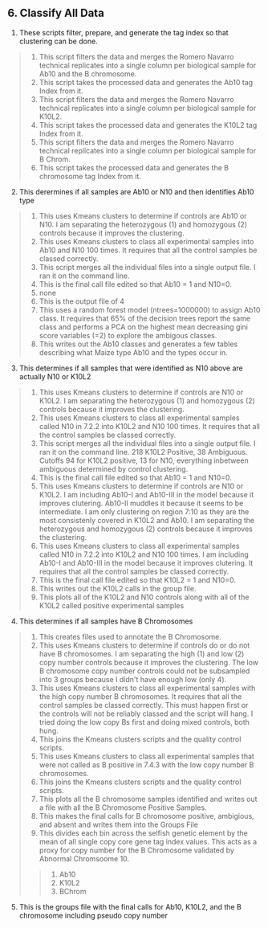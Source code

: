 ## 6. Classify All Data
1. These scripts filter, prepare, and generate the tag index so that clustering can be done.
>1. This script filters the data and merges the Romero Navarro technical replicates into a single column per biological sample for Ab10 and the B chromosome.
>2. This script takes the processed data and generates the Ab10 tag Index from it.
>3.  This script filters the data and merges the Romero Navarro technical replicates into a single column per biological sample for K10L2.
>4.  This script takes the processed data and generates the K10L2 tag Index from it.
>5.  This script filters the data and merges the Romero Navarro technical replicates into a single column per biological sample for B Chrom.
>6.  This script takes the processed data and generates the B chromosome tag Index from it.

2. This derermines if all samples are Ab10 or N10 and then identifies Ab10 type
>1. This uses Kmeans clusters to determine if controls are Ab10 or N10. I am separating the heterozygous (1) and homozygous (2) controls because it improves the clustering. 
>2. This uses Kmeans clusters to class all experimental samples into Ab10 and N10 100 times. It requires that all the control samples be classed correctly. 
>3. This script merges all the individual files into a single output file. I ran it on the command line.
>4. This is the final call file edited so that Ab10 = 1 and N10=0.
>5. none
>6. This is the output file of 4
>7. This uses a random forest model (ntrees=1000000) to assign Ab10 class. It requires that 65% of the decision trees report the same class and performs a PCA on the highest mean decreasing gini score variables (=2) to explore the ambigous classes.
>8. This writes out the Ab10 classes and generates a few tables describing what Maize type Ab10 and the types occur in. 

3. This determines if all samples that were identified as N10 above are actually N10 or K10L2
>1. This uses Kmeans clusters to determine if controls are N10 or K10L2. I am separating the heterozygous (1) and homozygous (2) controls because it improves the clustering.
>2. This uses Kmeans clusters to class all experimental samples called N10 in 7.2.2 into K10L2 and N10 100 times. It requires that all the control samples be classed correctly.
>3. This script merges all the individual files into a single output file. I ran it on the command line. 218 K10L2 Positive, 38 Ambiguous. Cutoffs 94 for K10L2 positive, 13 for N10, everything inbetween ambiguous determined by control clustering. 
>4. This is the final call file edited so that Ab10 = 1 and N10=0.
>5. This uses Kmeans clusters to determine if controls are N10 or K10L2. I am including Ab10-I and Ab10-III in the model because it improves clutering. Ab10-II muddles it because it seems to be intermediate. I am only clustering on region 7:10 as they are the most consistenly covered in K10L2 and Ab10. I am separating the heterozygous and homozygous (2) controls because it improves the clustering.
>6. This uses Kmeans clusters to class all experimental samples called N10 in 7.2.2 into K10L2 and N10 100 times. I am including Ab10-I and Ab10-III in the model because it improves clutering. It requires that all the control samples be classed correctly.
>7. This is the final call file edited so that K10L2 = 1 and N10=0.
>8. This writes out the K10L2 calls in the group file.
>9. This plots all of the K10L2 and N10 controls along with all of the K10L2 called positive experimental samples

4. This determines if all samples have B Chromosomes 
>1. This creates files used to annotate the B Chromosome.
>2. This uses Kmeans clusters to determine if controls do or do not have B chromosomes. I am separating the high (1) and low (2) copy number controls because it improves the clustering. The low B chromosome copy number controls could not be subsampled into 3 groups because I didn't have enough low (only 4).
>3.  This uses Kmeans clusters to class all experimental samples with the high copy number B chromosomes. It requires that all the control samples be classed correctly. This must happen first or the controls will not be reliably classed and the script will hang. I tried doing the low copy Bs first and doing mixed controls, both hung.
>4.  This joins the Kmeans clusters scripts and the quality control scripts.
>5.   This uses Kmeans clusters to class all experimental samples that were not called as B positive in 7.4.3 with the low copy number B chromosomes.
>6.   This joins the Kmeans clusters scripts and the quality control scripts.
>7.   This plots all the B chromosome samples identified and writes out a file with all the B Chromosome Positive Samples.
>8.   This makes the final calls for B chromosome positive, ambigious, and absent and writes them into the Groups File
>9.   This divides each bin across the selfish genetic element by the mean of all single copy core gene tag index values. This acts as a proxy for copy number for the B Chromosome validated by Abnormal Chromsoome 10.
>>1. Ab10
>>2. K10L2
>>3. BChrom

5. This is the groups file with the final calls for Ab10, K10L2, and the B chromosome including pseudo copy number
